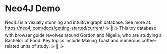 # Neo4J Demo
Neo4J is a visually stunning and intuitive graph database. See more at: https://neo4j.com/docs/getting-started/current/
☕ 🥞 ☕
This toy database with browser guide revolves around Gordon and Nigella, who are studying a Bachelor of Food. Key topics include Making Toast and numerous coffee-related units of study.
☕ 🥞 ☕
